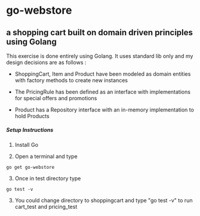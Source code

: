# go-webstore
## a shopping cart built on domain driven principles using Golang

This exercise is done entirely using Golang. It uses standard lib only and my design decisions are as follows :

- ShoppingCart, Item and Product have been modeled as domain entities with factory methods to create new instances

- The PricingRule has been defined as an interface with implementations for special offers and promotions

- Product has a Repository interface with an in-memory implementation to hold Products



##### Setup Instructions

1. Install Go

2. Open a terminal and type 
```
go get go-webstore

```
3. Once in test directory type
```
go test -v
```

3. You could change directory to shoppingcart and type "go test -v" to run cart_test and pricing_test


